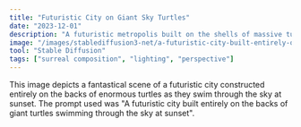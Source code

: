 ```yaml
---
title: "Futuristic City on Giant Sky Turtles"
date: "2023-12-01"
description: "A futuristic metropolis built on the shells of massive turtles swimming through a sunset sky"
image: "/images/stablediffusion3-net/a-futuristic-city-built-entirely-on-the-backs-of-g-1749350428536.png"
tool: "Stable Diffusion"
tags: ["surreal composition", "lighting", "perspective"]
---
```


This image depicts a fantastical scene of a futuristic city constructed entirely on the backs of enormous turtles as they swim through the sky at sunset. The prompt used was "A futuristic city built entirely on the backs of giant turtles swimming through the sky at sunset".

